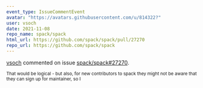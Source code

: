 ```yaml
---
event_type: IssueCommentEvent
avatar: "https://avatars.githubusercontent.com/u/814322?"
user: vsoch
date: 2021-11-08
repo_name: spack/spack
html_url: https://github.com/spack/spack/pull/27270
repo_url: https://github.com/spack/spack
---
```


<a href='https://github.com/vsoch' target='_blank'>vsoch</a> commented on issue <a href='https://github.com/spack/spack/pull/27270' target='_blank'>spack/spack#27270</a>.

<small>That would be logical - but also, for new contributors to spack they might not be aware that they can sign up for maintainer, so I